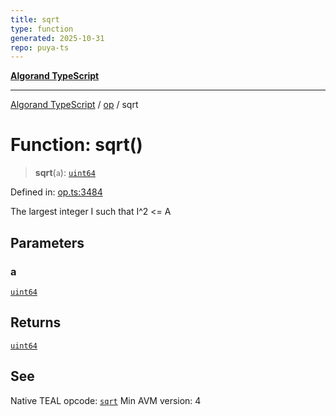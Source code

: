 ```yaml
---
title: sqrt
type: function
generated: 2025-10-31
repo: puya-ts
---
```

[**Algorand TypeScript**](../../README.md)

***

[Algorand TypeScript](../../modules.md) / [op](../README.md) / sqrt

# Function: sqrt()

> **sqrt**(`a`): [`uint64`](../../index/type-aliases/uint64.md)

Defined in: [op.ts:3484](https://github.com/algorandfoundation/puya-ts/blob/main/packages/algo-ts/src/op.ts#L3484)

The largest integer I such that I^2 <= A

## Parameters

### a

[`uint64`](../../index/type-aliases/uint64.md)

## Returns

[`uint64`](../../index/type-aliases/uint64.md)

## See

Native TEAL opcode: [`sqrt`](https://dev.algorand.co/reference/algorand-teal/opcodes#sqrt)
Min AVM version: 4
